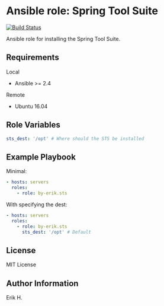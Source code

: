 Ansible role: Spring Tool Suite
=========

[![Build Status](https://travis-ci.org/by-erik/ansible-role-sts.svg?branch=master)](https://travis-ci.org/by-erik/ansible-role-sts)

Ansible role for installing the Spring Tool Suite.

Requirements
------------

Local

* Ansible >= 2.4

Remote

* Ubuntu 16.04

Role Variables
--------------

```yaml
sts_dest: '/opt' # Where should the STS be installed
```

Example Playbook
----------------

Minimal:
```yaml
- hosts: servers
  roles:
    - role: by-erik.sts
```

With specifying the dest:
```yaml
- hosts: servers
  roles:
    - role: by-erik.sts
      sts_dest: '/opt' # Default
```

License
-------

MIT License

Author Information
------------------

Erik H.
